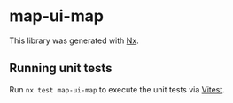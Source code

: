 # map-ui-map

This library was generated with [Nx](https://nx.dev).

## Running unit tests

Run `nx test map-ui-map` to execute the unit tests via [Vitest](https://vitest.dev/).
